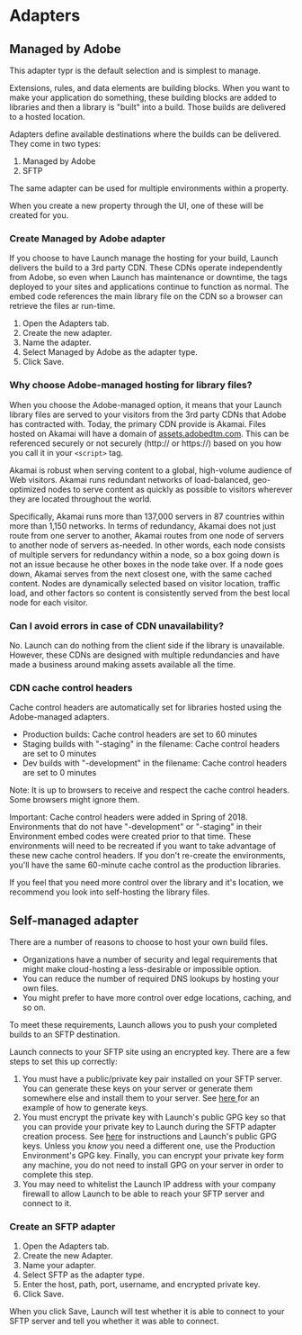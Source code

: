# Adapters

## Managed by Adobe

This adapter typr is the default selection and is simplest to manage.

Extensions, rules, and data elements are building blocks. When you want to make your application do something, these building blocks are added to libraries and then a library is "built" into a build. Those builds are delivered to a hosted location.

Adapters define available destinations where the builds can be delivered. They come in two types:

1. Managed by Adobe
2. SFTP

The same adapter can be used for multiple environments within a property.

When you create a new property through the UI, one of these will be created for you.

### Create Managed by Adobe adapter

If you choose to have Launch manage the hosting for your build, Launch delivers the build to a 3rd party CDN. These CDNs operate independently from Adobe, so even when Launch has maintenance or downtime, the tags deployed to your sites and applications continue to function as normal.  The embed code references the main library file on the CDN so a browser can retrieve the files ar run-time.

1. Open the Adapters tab.
2. Create the new adapter.
3. Name the adapter.
4. Select Managed by Adobe as the adapter type.
5. Click Save.

### Why choose Adobe-managed hosting for library files?

When you choose the Adobe-managed option, it means that your Launch library files are served to your visitors from the 3rd party CDNs that Adobe has contracted with.  Today, the primary CDN provide is Akamai.  Files hosted on Akamai will have a domain of [assets.adobedtm.com](https://assets.adobedtm.com).  This can be referenced securely or not securely \(http:// or https://\) based on you how you call it in your `<script>` tag.

Akamai is robust when serving content to a global, high-volume audience of Web visitors. Akamai runs redundant networks of load-balanced, geo-optimized nodes to serve content as quickly as possible to visitors wherever they are located throughout the world.

Specifically, Akamai runs more than 137,000 servers in 87 countries within more than 1,150 networks. In terms of redundancy, Akamai does not just route from one server to another, Akamai routes from one node of servers to another node of servers as-needed. In other words, each node consists of multiple servers for redundancy within a node, so a box going down is not an issue because he other boxes in the node take over. If a node goes down, Akamai serves from the next closest one, with the same cached content. Nodes are dynamically selected based on visitor location, traffic load, and other factors so content is consistently served from the best local node for each visitor.

### Can I avoid errors in case of CDN unavailability?

No. Launch can do nothing from the client side if the library is unavailable. However, these CDNs are designed with multiple redundancies and have made a business around making assets available all the time.

### CDN cache control headers

Cache control headers are automatically set for libraries hosted using the Adobe-managed adapters.

* Production builds: Cache control headers are set to 60 minutes
* Staging builds with "-staging" in the filename: Cache control headers are set to 0 minutes
* Dev builds with "-development" in the filename: Cache control headers are set to 0 minutes

Note: It is up to browsers to receive and respect the cache control headers. Some browsers might ignore them.

Important: Cache control headers were added in Spring of 2018. Environments that do not have "-development" or "-staging" in their Environment embed codes were created prior to that time.  These environments will need to be recreated if you want to take advantage of these new cache control headers.  If you don't re-create the environments, you'll have the same 60-minute cache control as the production libraries.

If you feel that you need more control over the library and it's location, we recommend you look into self-hosting the library files.

## Self-managed adapter

There are a number of reasons to choose to host your own build files.

* Organizations have a number of security and legal requirements that might make cloud-hosting a less-desirable or impossible option.
* You can reduce the number of required DNS lookups by hosting your own files.
* You might prefer to have more control over edge locations, caching, and so on.

To meet these requirements, Launch allows you to push your completed builds to an SFTP destination.

Launch connects to your SFTP site using an encrypted key. There are a few steps to set this up correctly:

1. You must have a public/private key pair installed on your SFTP server.  You can generate these keys on your server or generate them somewhere else and install them to your server.  See [here ](https://help.github.com/articles/generating-a-new-ssh-key-and-adding-it-to-the-ssh-agent/#generating-a-new-ssh-key)for an example of how to generate keys.
2. You must encrypt the private key with Launch's public GPG key so that you can provide your private key to Launch during the SFTP adapter creation process.  See [here](https://developer.adobelaunch.com/guides/api/encrypting_values/) for instructions and Launch's public GPG keys.  Unless you _know_ you need a different one, use the Production Environment's GPG key.  Finally, you can encrypt your private key form any  machine, you do not need to install GPG on your server in order to complete this step.
3. You may need to whitelist the Launch IP address with your company firewall to allow Launch to be able to reach your SFTP server and connect to it.

### Create an SFTP adapter

1. Open the Adapters tab.
2. Create the new Adapter.
3. Name your adapter.
4. Select SFTP as the adapter type.
5. Enter the host, path, port, username, and encrypted private key.
6. Click Save.

When you click Save, Launch will test whether it is able to connect to your SFTP server and tell you whether it was able to connect.

